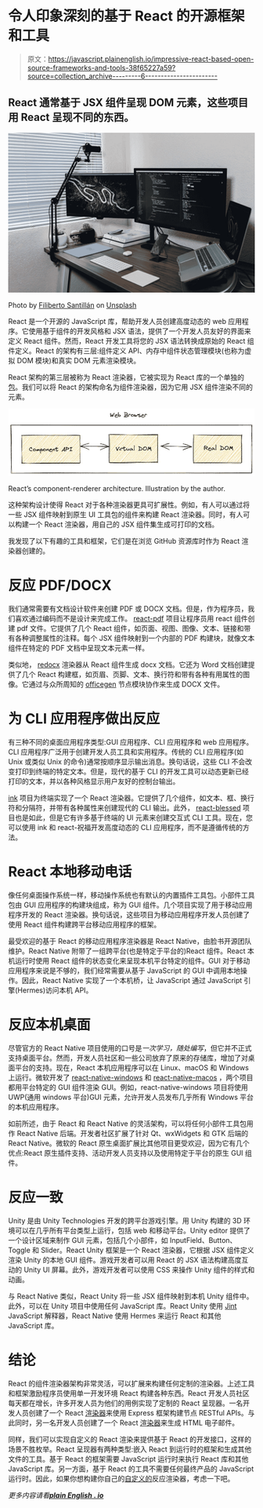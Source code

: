 # 令人印象深刻的基于 React 的开源框架和工具

> 原文：<https://javascript.plainenglish.io/impressive-react-based-open-source-frameworks-and-tools-38f65227a59?source=collection_archive---------6----------------------->

## React 通常基于 JSX 组件呈现 DOM 元素，这些项目用 React 呈现不同的东西。

![](img/1ce35e21f0c157db5859a9f06bbb63e6.png)

Photo by [Filiberto Santillán](https://unsplash.com/@filisantillan?utm_source=unsplash&utm_medium=referral&utm_content=creditCopyText) on [Unsplash](https://unsplash.com/s/photos/react?utm_source=unsplash&utm_medium=referral&utm_content=creditCopyText)

React 是一个开源的 JavaScript 库，帮助开发人员创建高度动态的 web 应用程序。它使用基于组件的开发风格和 JSX 语法，提供了一个开发人员友好的界面来定义 React 组件。然而，React 开发工具将您的 JSX 语法转换成原始的 React 组件定义。React 的架构有三层:组件定义 API、内存中组件状态管理模块(也称为虚拟 DOM 模块)和真实 DOM 元素渲染模块。

React 架构的第三层被称为 React 渲染器，它被实现为 React 库的一个单独的[包](https://www.npmjs.com/package/react-dom)。我们可以将 React 的架构命名为组件渲染器，因为它用 JSX 组件渲染不同的元素。

![](img/ad28f494d2324d6230e634922e304937.png)

React’s component-renderer architecture. Illustration by the author.

这种架构设计使得 React 对于各种渲染器更具可扩展性。例如，有人可以通过将一些 JSX 组件映射到原生 UI 工具包的组件来构建 React 渲染器。同时，有人可以构建一个 React 渲染器，用自己的 JSX 组件集生成可打印的文档。

我发现了以下有趣的工具和框架，它们是在浏览 GitHub 资源库时作为 React 渲染器创建的。

# 反应 PDF/DOCX

我们通常需要有文档设计软件来创建 PDF 或 DOCX 文档。但是，作为程序员，我们喜欢通过编码而不是设计来完成工作。 [react-pdf](https://github.com/diegomura/react-pdf) 项目让程序员用 react 组件创建 pdf 文件。它提供了几个 React 组件，如页面、视图、图像、文本、链接和带有各种调整属性的注释。每个 JSX 组件映射到一个内部的 PDF 构建块，就像文本组件在特定的 PDF 文档中呈现文本元素一样。

类似地， [redocx](https://github.com/nitin42/redocx) 渲染器从 React 组件生成 docx 文档。它还为 Word 文档创建提供了几个 React 构建框，如页眉、页脚、文本、换行符和带有各种有用属性的图像。它通过与众所周知的 [officegen](https://github.com/Ziv-Barber/officegen) 节点模块协作来生成 DOCX 文件。

# 为 CLI 应用程序做出反应

有三种不同的桌面应用程序类型:GUI 应用程序、CLI 应用程序和 web 应用程序。CLI 应用程序广泛用于创建开发人员工具和实用程序。传统的 CLI 应用程序(如 Unix 或类似 Unix 的命令)通常按顺序显示输出消息。换句话说，这些 CLI 不会改变打印到终端的特定文本。但是，现代的基于 CLI 的开发工具可以动态更新已经打印的文本，并以各种风格显示用户友好的控制台输出。

[ink](https://github.com/vadimdemedes/ink) 项目为终端实现了一个 React 渲染器。它提供了几个组件，如文本、框、换行符和分隔符，并带有各种属性来创建现代的 CLI 输出。此外， [react-blessed](https://github.com/Yomguithereal/react-blessed) 项目也是如此，但是它有许多基于终端的 UI 元素来创建交互式 CLI 工具。现在，您可以使用 ink 和 react-祝福开发高度动态的 CLI 应用程序，而不是遵循传统的方法。

# React 本地移动电话

像任何桌面操作系统一样，移动操作系统也有默认的内置插件工具包。小部件工具包由 GUI 应用程序的构建块组成，称为 GUI 组件。几个项目实现了用于移动应用程序开发的 React 渲染器。换句话说，这些项目为移动应用程序开发人员创建了使用 React 组件构建跨平台移动应用程序的框架。

最受欢迎的基于 React 的移动应用程序渲染器是 React Native，由脸书开源团队维护。React Native 附带了一组跨平台(也是特定于平台的)React 组件。React 本机运行时使用 React 组件的状态变化来呈现本机平台特定的组件。GUI 对于移动应用程序来说是不够的，我们经常需要从基于 JavaScript 的 GUI 中调用本地操作。因此，React Native 实现了一个本机桥，让 JavaScript 通过 JavaScript 引擎(Hermes)访问本机 API。

# 反应本机桌面

尽管官方的 React Native 项目使用的口号是*一次学习，随处编写*，但它并不正式支持桌面平台。然而，开发人员社区和一些公司放弃了原来的存储库，增加了对桌面平台的支持。现在，React 本机应用程序可以在 Linux、macOS 和 Windows 上运行。微软开发了 [react-native-windows](https://github.com/microsoft/react-native-windows) 和 [react-native-macos](https://github.com/microsoft/react-native-macos) ，两个项目都用平台特定的 GUI 组件渲染 GUI。例如，react-native-windows 项目将使用 UWP(通用 windows 平台)GUI 元素，允许开发人员发布几乎所有 Windows 平台的本机应用程序。

如前所述，由于 React 和 React Native 的灵活架构，可以将任何小部件工具包用作 React Native 后端。开发者社区扩展了针对 Qt、wxWidgets 和 GTK 后端的 React Native。微软的 React 原生桌面扩展比其他项目更受欢迎，因为它有几个优点:React 原生插件支持、活动开发人员支持以及使用特定于平台的原生 GUI 组件。

# 反应一致

Unity 是由 Unity Technologies 开发的跨平台游戏引擎。用 Unity 构建的 3D 环境可以在几乎所有平台类型上运行，包括 web 和移动平台。Unity editor 提供了一个设计区域来制作 GUI 元素，包括几个小部件，如 InputField、Button、Toggle 和 Slider。React Unity 框架是一个 React 渲染器，它根据 JSX 组件定义渲染 Unity 的本地 GUI 组件。游戏开发者可以用 React 的 JSX 语法构建高度互动的 Unity UI 屏幕。此外，游戏开发者可以使用 CSS 来操作 Unity 组件的样式和动画。

与 React Native 类似，React Unity 将一些 JSX 组件映射到本机 Unity 组件中。此外，可以在 Unity 项目中使用任何 JavaScript 库。React Unity 使用 [Jint](https://github.com/sebastienros/jint) JavaScript 解释器，React Native 使用 Hermes 来运行 React 和其他 JavaScript 库。

# 结论

React 的组件渲染器架构非常灵活，可以扩展来构建任何定制的渲染器。上述工具和框架激励程序员使用单一开发环境 React 构建各种东西。React 开发人员社区每天都在增长，许多开发人员为他们的用例实现了定制的 React 呈现器。一名开发人员创建了一个 React [渲染器](https://github.com/reactend/reactend-express)来使用 Express 框架构建节点 RESTful APIs。与此同时，另一名开发人员创建了一个 React [渲染器](https://github.com/revivek/oy)来生成 HTML 电子邮件。

同样，我们可以实现自定义的 React 渲染来提供基于 React 的开发接口，这样的场景不胜枚举。React 呈现器有两种类型:嵌入 React 到运行时的框架和生成其他文件的工具。基于 React 的框架需要 JavaScript 运行时来执行 React 库和其他 JavaScript 库。另一方面，基于 React 的工具不需要任何最终产品的 JavaScript 运行时。因此，如果你想构建你自己的[自定义的](https://github.com/nitin42/Making-a-custom-React-renderer)反应渲染器，考虑一下吧。

*更多内容请看*[***plain English . io***](http://plainenglish.io/)